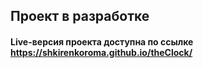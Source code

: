 ## Проект в разработке
#### Live-версия проекта доступна по ссылке https://shkirenkoroma.github.io/theClock/
